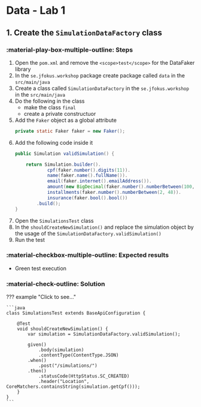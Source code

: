 # Data - Lab 1

## 1. Create the `SimulationDataFactory` class

### :material-play-box-multiple-outline: Steps

1. Open the `pom.xml` and remove the `<scope>test</scope>` for the DataFaker library
2. In the `se.jfokus.workshop` package create package called `data` in the `src/main/java` 
3. Create a class called `SimulationDataFactory` in the `se.jfokus.workshop` in the `src/main/java`
4. Do the following in the class
    - make the class `final`
    - create a private constructuor
5. Add the `Faker` object as a global attribute
    ```java
    private static Faker faker = new Faker();
    ```
6. Add the following code inside it
    ```java
    public Simulation validSimulation() {

        return Simulation.builder().
                cpf(faker.number().digits(11)).
                name(faker.name().fullName()).
                email(faker.internet().emailAddress()).
                amount(new BigDecimal(faker.number().numberBetween(100, 40000))).
                installments(faker.number().numberBetween(2, 48)).
                insurance(faker.bool().bool())
            .build();
    }
    ```
7. Open the `SimulationsTest` class
8. In the `shouldCreateNewSimulation()` and replace the simulation object by the usage of the `SimulationDataFactory.validSimulation()`
9.  Run the test

### :material-checkbox-multiple-outline: Expected results

- Green test execution

### :material-check-outline: Solution

??? example "Click to see..."

    ```java
    class SimulationsTest extends BaseApiConfiguration {

        @Test
        void shouldCreateNewSimulation() {
            var simulation = SimulationDataFactory.validSimulation();

            given()
                .body(simulation)
                .contentType(ContentType.JSON)
            .when()
                .post("/simulations/")
            .then()
                .statusCode(HttpStatus.SC_CREATED)
                .header("Location", CoreMatchers.containsString(simulation.getCpf()));
        }
    }
    ```
